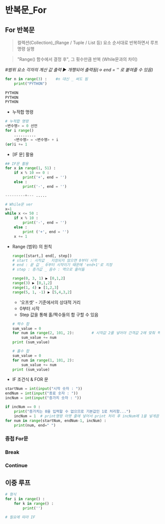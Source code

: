 # 반복문_For



## For 반복문

> 컬렉션(Collection)_(Range / Tuple / List 등) 요소 순서대로 반복하면서 루프 명령 실행

> "Range() 함수에서 결정 후", 그 휫수만큼 반복 (While문과의 차이)



*#범위 요소 각자의 계산 값 출력 ▶ 개행되어 출력됨(→ end = '' 로 붙여줄 수 있음)*

```python
for n in range(3) :    #n 대신 _ 써도 됨
    print("PYTHON")
    
PYTHON
PYTHON
PYTHON
```

- 누적합 명령

```python
# 누적합 명령
<변수명> = 0 선언
for i range()
	..........
	<변수명> = <변수명> + i
(or)i += 1
```

- [IF 문] 활용

```python
## IF문 활용
for x in range(1, 51) : 
    if x % 10 == 0 :
        print('+', end = '')
    else : 
        print('-', end = '')

---------+--- .....

# While문 ver        
x=1
while x <= 50 :
    if x % 10 :
        print('-', end = '')
    else : 
        print ('+', end = '')
    x += 1
```

- Range (범위) 의 원칙

  ```python
  range([start,] end[, step])
  # start : 시작값 _ 지정되지 않으면 0부터 시작
  # end : 끝 값 _ 0부터 시작이기 때문에 'end+1'로 지정
  # step : 증가값 _ 음수 : 역으로 줄어듦
  
  range(0, 3, 1) ▶ [0,1,2]
  range(3) ▶ [0,1,2]
  range(1, 4) ▶ [1,2,3]
  range(5, 1, -1) ▶ [5,4,3,2]
  ```

  - '오프셋' - 기준에서의 상대적 거리
  - 0부터 시작
  - Step 값을 통해 홀/짝수들의 합 구할 수 있음

  ```python
  # 짝수 합
  sum_value = 0
  for num in range(2, 101, 2):        # 시작값 2를 넣어야 간격값 2에 맞춰 짝수만 가지고 옴
      sum_value += num                
  print (sum_value)
  
  # 홀수 합
  sum_value = 0
  for num in range(1, 101, 2):        
      sum_value += num                
  print (sum_value)
  ```

  

- IF 조건식 & FOR 문

```python
startNum = int(input("시작 숫자 : "))
endNum = int(input("종료 숫자 : "))
incNum = int(input("증가치 숫자 : "))

if incNum == 0 :
    print("증가치는 0을 입력할 수 없으므로 기본값인 1로 처리함...")
    incNum = 1  # print명령 아랫 줄에 넣어서 print 처리 후 incNum에 1을 넣게끔
for num in range(startNum, endNum-1, incNum) :
    print(num, end=" ")
```





### 중첩 For문



### Break



### Continue



## 이중 루프

```python
# 형식
for i in range() :
    for k in range() : 
        print('')
        
# 필요에 따라 IF
```



